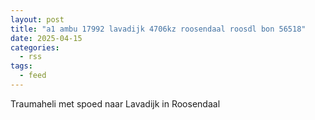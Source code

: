 ```yaml
---
layout: post
title: "a1 ambu 17992 lavadijk 4706kz roosendaal roosdl bon 56518"
date: 2025-04-15
categories: 
  - rss
tags: 
  - feed
---
```


Traumaheli met spoed naar Lavadijk in Roosendaal
